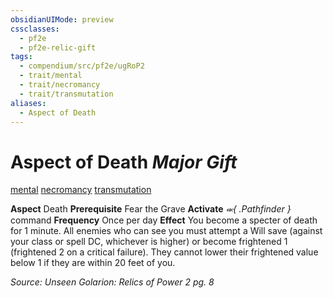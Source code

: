 ```yaml
---
obsidianUIMode: preview
cssclasses:
  - pf2e
  - pf2e-relic-gift
tags:
  - compendium/src/pf2e/ugRoP2
  - trait/mental
  - trait/necromancy
  - trait/transmutation
aliases:
  - Aspect of Death
---
```

# Aspect of Death *Major Gift*  
[mental](rules/traits/mental.md "Mental Item Trait")  [necromancy](rules/traits/necromancy.md "Necromancy Item Trait")  [transmutation](rules/traits/transmutation.md "Transmutation Item Trait")

**Aspect** Death
**Prerequisite** Fear the Grave
**Activate** *⬺{ .Pathfinder }* command
**Frequency** Once per day
**Effect** You become a specter of death for 1 minute. All enemies who can see you must attempt a Will save (against your class or spell DC, whichever is higher) or become frightened 1 (frightened 2 on a critical failure). They cannot lower their frightened value below 1 if they are within 20 feet of you. 

*Source: Unseen Golarion: Relics of Power 2 pg. 8*  